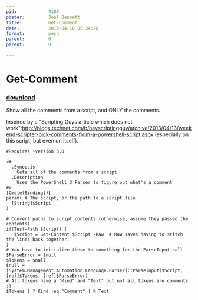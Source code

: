 ```yaml
---
pid:            4109
poster:         Joel Bennett
title:          Get-Comment
date:           2013-04-16 05:34:28
format:         posh
parent:         0
parent:         0

---
```


# Get-Comment

### [download](4109.ps1)

Show all the comments from a script, and ONLY the comments.

Inspired by a "Scripting Guys article which does not work":http://blogs.technet.com/b/heyscriptingguy/archive/2013/04/13/weekend-scripter-pick-comments-from-a-powershell-script.aspx (especially on this script, but even on itself).


```posh
#Requires -version 3.0

<#
  .Synopsis
    Gets all of the comments from a script
  .Description
    Uses the PowerShell 3 Parser to figure out what's a comment
#>
[CmdletBinding()]
param( # The script, or the path to a script file
  [String]$Script 
)

# Convert paths to script contents (otherwise, assume they passed the contents)
if(Test-Path $Script) { 
   $Script = Get-Content $Script -Raw  # Raw saves having to stitch the lines back together.
}
# You have to initialize these to something for the ParseInput call
$ParseError = $null
$Tokens = $null
$null = [System.Management.Automation.Language.Parser]::ParseInput($Script, [ref]$Tokens, [ref]$ParseError)
# All tokens have a "Kind" and "Text" but not all tokens are comments ;)
$Tokens | ? Kind -eq "Comment" | % Text
```
